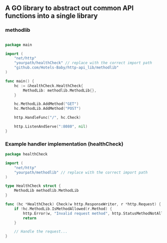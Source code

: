 ## A GO library to abstract out common API functions into a single library

### methodlib

```go

package main

import (
	"net/http"
	"yourpath/healthCheck" // replace with the correct import path
	"github.com/Hotels-Baby/http-api_lib/methodlib" 
)

func main() {
	hc := &healthCheck.HealthCheck{
		MethodLib: methodlib.MethodLib{},
	}

	hc.MethodLib.AddMethod("GET")
	hc.MethodLib.AddMethod("POST")

	http.HandleFunc("/", hc.Check)

	http.ListenAndServe(":8080", nil)
}

```

### Example handler implementation (healthCheck)

```go
package healthCheck

import (
	"net/http"
	"yourpath/methodlib" // replace with the correct import path
)

type HealthCheck struct {
	MethodLib methodlib.MethodLib
}

func (hc *HealthCheck) Check(w http.ResponseWriter, r *http.Request) {
	if !hc.MethodLib.IsMethodAllowed(r.Method) {
		http.Error(w, "Invalid request method", http.StatusMethodNotAllowed)
		return
	}

	// Handle the request...
}

````
